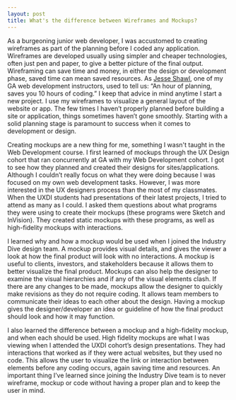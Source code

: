 ```yaml
---
layout: post
title: What's the difference between Wireframes and Mockups?
---
```


As a burgeoning junior web developer, I was accustomed to creating wireframes as part of the planning before I coded any application. Wireframes are developed usually using simpler and cheaper technologies, often just pen and paper, to give a better picture of the final output. Wireframing can save time and money, in either the design or development phase, saved time can mean saved resources. As [Jesse Shawl](https://twitter.com/jshawl), one of my GA web development instructors, used to tell us: “An hour of planning, saves you 10 hours of coding.” I keep that advice in mind anytime I start a new project. I use my wireframes to visualize a general layout of the website or app. The few times I haven’t properly planned before building a site or application, things sometimes haven’t gone smoothly. Starting with a solid planning stage is paramount to success when it comes to development or design.

Creating mockups are a new thing for me, something I wasn't taught in the Web Development course. I first learned of mockups through the UX Design cohort that ran concurrently at GA with my Web Development cohort. I got to see how they planned and created their designs for sites/applications. Although I couldn’t really focus on what they were doing because I was focused on my own web development tasks. However, I was more interested in the UX designers process than the most of my classmates. When the UXDI students had presentations of their latest projects, I tried to attend as many as I could. I asked them questions about what programs they were using to create their mockups (these programs were Sketch and InVision). They created static mockups with these programs, as well as high-fidelity mockups with interactions.

I learned why and how a mockup would be used when I joined the Industry Dive design team. A mockup provides visual details, and gives the viewer a look at how the final product will look with no interactions. A mockup is useful to clients, investors, and stakeholders because it allows them to better visualize the final product. Mockups can also help the designer to examine the visual hierarchies and if any of the visual elements clash. If there are any changes to be made, mockups allow the designer to quickly make revisions as they do not require coding. It allows team members to communicate their ideas to each other about the design. Having a mockup gives the designer/developer an idea or guideline of how the final product should look and how it may function.

I also learned the difference between a mockup and a high-fidelity mockup, and when each should be used. High fidelity mockups are what I was viewing when I attended the UXDI cohort’s design presentations. They had interactions that worked as if they were actual websites, but they used no code. This allows the user to visualize the link or interaction between elements before any coding occurs, again saving time and resources. An important thing I’ve learned since joining the Industry Dive team is to never wireframe, mockup or code without having a proper plan and to keep the user in mind.
